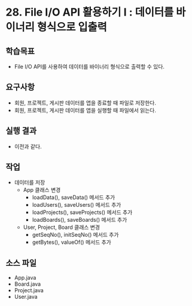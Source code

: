# 28. File I/O API 활용하기 I :  데이터를 바이너리 형식으로 입출력

## 학습목표

- File I/O API를 사용하여 데이터를 바이너리 형식으로 출력할 수 있다.

## 요구사항

- 회원, 프로젝트, 게시판 데이터를 앱을 종료할 때 파일로 저장한다.
- 회원, 프로젝트, 게시판 데이터를 앱을 실행할 때 파일에서 읽는다.

## 실행 결과

- 이전과 같다.

## 작업

- 데이터를 저장
  - App 클래스 변경
    - loadData(), saveData() 메서드 추가
    - loadUsers(), saveUsers() 메서드 추가
    - loadProjects(), saveProjects() 메서드 추가
    - loadBoards(), saveBoards() 메서드 추가
  - User, Project, Board 클래스 변경
    - getSeqNo(), initSeqNo() 메서드 추가
    - getBytes(), valueOf() 메서드 추가
## 소스 파일

- App.java
- Board.java
- Project.java
- User.java